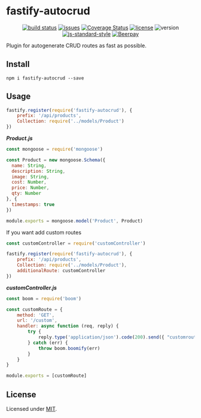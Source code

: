 # fastify-autocrud

<div align="center">

[![build status](https://img.shields.io/travis/org/paranoiasystem/fastify-autocrud)](https://travis-ci.org/paranoiasystem/fastify-autocrud)
[![issues](https://img.shields.io/github/issues/paranoiasystem/fastify-autocrud)](https://github.com/paranoiasystem/fastify-autocrud/issues)
[![Coverage Status](https://coveralls.io/repos/github/paranoiasystem/fastify-autocrud/badge.svg?branch=master)](https://coveralls.io/github/paranoiasystem/fastify-autocrud?branch=master)
[![license](https://img.shields.io/github/license/paranoiasystem/fastify-autocrud)](./LICENSE)
![version](https://img.shields.io/npm/v/fastify-autocrud)
[![js-standard-style](https://img.shields.io/badge/code%20style-standard-brightgreen.svg?style=flat)](http://standardjs.com/)
[![Beerpay](https://img.shields.io/beerpay/paranoiasystem/fastify-autocrud)](https://beerpay.io/paranoiasystem/fastify-autocrud)

</div>

Plugin for autogenerate CRUD routes as fast as possible. 

## Install 

```
npm i fastify-autocrud --save
```

## Usage

```js
fastify.register(require('fastify-autocrud'), {
    prefix: '/api/products',
    Collection: require('../models/Product')
})
```

**_Product.js_**
```js
const mongoose = require('mongoose')

const Product = new mongoose.Schema({
  name: String,
  description: String,
  image: String,
  cost: Number,
  price: Number,
  qty: Number
}, {
  timestamps: true
})

module.exports = mongoose.model('Product', Product)
```

If you want add custom routes

```js
const customController = require('customController')

fastify.register(require('fastify-autocrud'), {
    prefix: '/api/products',
    Collection: require('../models/Product'),
    additionalRoute: customController
})
```

**_customController.js_**
```js
const boom = require('boom')

const customRoute = {
    method: 'GET',
    url: '/custom',
    handler: async function (req, reply) {
        try {
            reply.type('application/json').code(200).send({ "customroute": "ok" })
        } catch (err) {
            throw boom.boomify(err)
        }
    }
}

module.exports = [customRoute]
```

## License

Licensed under [MIT](./LICENSE).

